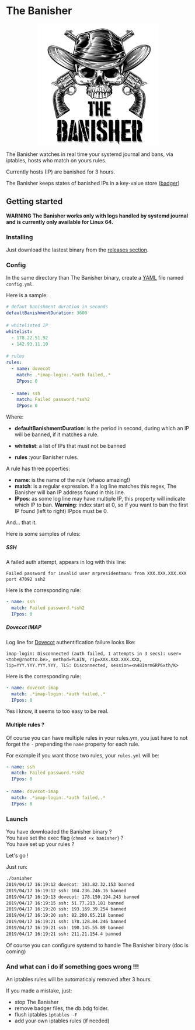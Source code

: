 # The Banisher

<p align="center">
  <img width="330" height="330" src="/etc/banisher.png">
</p>

The Banisher watches in real time your systemd journal and bans, via iptables, hosts who match on yours rules.  

Currently hosts (IP) are banished for 3 hours.

The Banisher keeps states of banished IPs in a key-value store ([badger](https://github.com/dgraph-io/badger))   


## Getting started

__WARNING The Banisher works only with logs handled by systemd journal and is currently only available for Linux 64.__

### Installing

Just download the lastest binary from the [releases section](https://github.com/toorop/banisher/releases).
 
### Config
 
In the same directory than The Banisher binary, create a [YAML](https://en.wikipedia.org/wiki/YAML) file named `config.yml`.

Here is a sample: 

```yaml
# defaut banishment duration in seconds
defaultBanishmentDuration: 3600

# whitelisted IP
whitelist:
  - 178.22.51.92
  - 142.93.11.10

# rules
rules:
  - name: dovecot
    match: .*imap-login:.*auth failed,.*
    IPpos: 0

  - name: ssh
    match: Failed password.*ssh2
    IPpos: 0

```

Where:

- __defaultBanishmentDuration__: is the period in second, during which an IP will be banned, if it matches a rule.

- __whitelist__: a list of IPs that must not be banned

- __rules__ :your Banisher rules.

A rule has three poperties:
- __name__: is the name of the rule (whaoo amazing!)
- __match__: is a regular expression. If a log line matches this regex, The Banisher will ban IP address found in this line.
- __IPpos__: as some log line may have multiple IP, this property will indicate which IP to ban. __Warning__: index start at 0, so if you want to ban the first IP found (left to right) IPpos must be 0.

And... that it.

Here is some samples of rules:

##### SSH

A failed auth attempt, appears in log with this line:

```text
Failed password for invalid user mrpresidentmanu from XXX.XXX.XXX.XXX port 47092 ssh2
```

Here is the corresponding rule:

```yaml
- name: ssh
  match: Failed password.*ssh2
  IPpos: 0
```

##### Dovecot IMAP

Log line for [Dovecot](https://www.dovecot.org/) authentification failure looks like:

```text
imap-login: Disconnected (auth failed, 1 attempts in 3 secs): user=<tobe@rnotto.be>, method=PLAIN, rip=XXX.XXX.XXX.XXX, lip=YYY.YYY.YYY.YYY, TLS: Disconnected, session=<n48ImrmGRP6xth/K>

``` 

Here is the corresponding rule:

```yaml
- name: dovecot-imap
  match: .*imap-login:.*auth failed,.*
  IPpos: 0
```

Yes i know, it seems to too easy to be real.

#### Multiple rules ?

Of course you can have multiple rules in your rules.ym, you just have to not forget the `-` prepending the `name` property for each rule.

For example if you want those two rules, your `rules.yml` will be:

```yaml
- name: ssh
  match: Failed password.*ssh2
  IPpos: 0

- name: dovecot-imap
  match: .*imap-login:.*auth failed,.*
  IPpos: 0
```  

### Launch 

You have downloaded the Banisher binary ?  
You have set the exec flag (`chmod +x banisher`) ?  
You have set up your rules ?

Let's go !

Just run:

```bash
./banisher
2019/04/17 16:19:12 dovecot: 183.82.32.153 banned
2019/04/17 16:19:12 ssh: 104.236.246.16 banned
2019/04/17 16:19:13 dovecot: 178.150.194.243 banned
2019/04/17 16:19:15 ssh: 51.77.213.181 banned
2019/04/17 16:19:20 ssh: 193.169.39.254 banned
2019/04/17 16:19:20 ssh: 82.200.65.218 banned
2019/04/17 16:19:21 ssh: 178.128.84.246 banned
2019/04/17 16:19:21 ssh: 190.145.55.89 banned
2019/04/17 16:19:21 ssh: 211.21.154.4 banned
```

Of course you can configure systemd to handle The Banisher binary (doc is coming)

### And what can i do if something goes wrong !!!

An iptables rules will be automaticaly removed after 3 hours.

If you made a mistake, just:

- stop The Banisher
- remove badger files, the db.bdg folder.
- flush iptables `ìptables -F`
- add your own iptables rules (if needed)   
